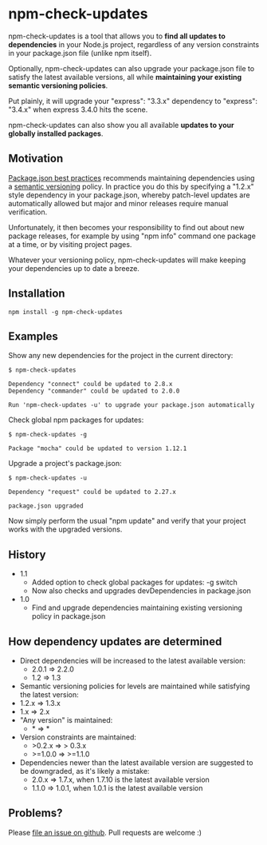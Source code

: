 npm-check-updates
=================

npm-check-updates is a tool that allows you to **find all updates to
dependencies** in your Node.js project, regardless of any version
constraints in your package.json file (unlike npm itself).

Optionally, npm-check-updates can also upgrade your package.json file to
satisfy the latest available versions, all while **maintaining your
existing semantic versioning policies**.

Put plainly, it will upgrade your "express": "3.3.x" dependency to
"express": "3.4.x" when express 3.4.0 hits the scene.

npm-check-updates can also show you all available **updates to your globally
installed packages**.

Motivation
--------------

[Package.json best practices](http://blog.nodejitsu.com/package-dependencies-done-right)
recommends maintaining dependencies using a [semantic versioning](http://semver.org/)
policy. In practice you do this by specifying a "1.2.x" style dependency
in your package.json, whereby patch-level updates are automatically allowed
but major and minor releases require manual verification.

Unfortunately, it then becomes your responsibility to find out about new
package releases, for example by using "npm info" command one package at a time,
or by visiting project pages.

Whatever your versioning policy, npm-check-updates will make keeping your
dependencies up to date a breeze.


Installation
--------------

```
npm install -g npm-check-updates
```

Examples
--------------

Show any new dependencies for the project in the current directory:
```
$ npm-check-updates

Dependency "connect" could be updated to 2.8.x
Dependency "commander" could be updated to 2.0.0

Run 'npm-check-updates -u' to upgrade your package.json automatically
```

Check global npm packages for updates:
```
$ npm-check-updates -g

Package "mocha" could be updated to version 1.12.1
```

Upgrade a project's package.json:
```
$ npm-check-updates -u

Dependency "request" could be updated to 2.27.x

package.json upgraded
```

Now simply perform the usual "npm update" and verify that your project
works with the upgraded versions.

History
--------------

- 1.1
  - Added option to check global packages for updates: -g switch
  - Now also checks and upgrades devDependencies in package.json
- 1.0
  - Find and upgrade dependencies maintaining existing versioning policy in package.json

How dependency updates are determined
--------------

- Direct dependencies will be increased to the latest available version:
  - 2.0.1 => 2.2.0
  - 1.2 => 1.3
-  Semantic versioning policies for levels are maintained while satisfying the latest version:
  - 1.2.x => 1.3.x
  - 1.x => 2.x
- "Any version" is maintained:
  - \* => \*
- Version constraints are maintained:
  - \>0.2.x => \> 0.3.x
  - \>=1.0.0 => >=1.1.0
- Dependencies newer than the latest available version are suggested to be downgraded, as it's likely a mistake:
  - 2.0.x => 1.7.x, when 1.7.10 is the latest available version
  - 1.1.0 => 1.0.1, when 1.0.1 is the latest available version

Problems?
--------------

Please [file an issue on github](https://github.com/tjunnone/npm-check-updates/issues).
Pull requests are welcome :)
